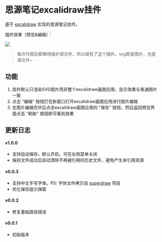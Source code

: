 # 思源笔记excalidraw挂件

基于 [excalidraw](https://docs.excalidraw.com/docs) 实现的思源笔记挂件。

插件效果（预览&编辑）：

![](./preview.png)

> 每次作图后都懒得维护源文件，所以就有了这个插件。svg即是图片，也是源文件~

## 功能

1. 挂件默认只渲染SVG图片而非整个excalidraw画图应用，显示效果与普通图片一致
2. 点击 "编辑" 按钮打在新窗口打开excalidraw画图应用进行图片编辑
3. 在图片编辑完毕后点击excalidraw画图应用的 "保存" 按钮，然后返回预览界面点击 "刷新" 按钮即可看到效果

## 更新日志

#### v1.0.0

- 支持自动保存，默认开启，可在左侧菜单关闭
- 保存文件成功后自动清除不再被引用的历史文件，避免产生未引用资源

#### v0.0.3

- 支持中文手写字体。PS: 字体文件拷贝自 [superdraw](https://github.com/zuoez02/superdraw) 项目
- 优化保存提示弹窗

#### v0.0.2

- 修复基础路径错误

#### v0.0.1

- 初始版本